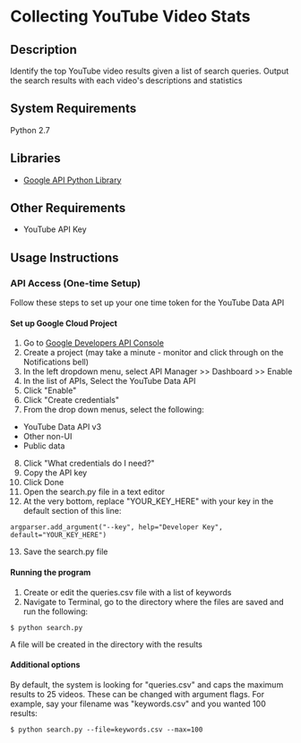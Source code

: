 # Collecting YouTube Video Stats

## Description

Identify the top YouTube video results given a list of search queries.
Output the search results with each video's descriptions and statistics

## System Requirements
Python 2.7

## Libraries
- [Google API Python Library](https://developers.google.com/api-client-library/python/)

## Other Requirements
- YouTube API Key

## Usage Instructions

### API Access (One-time Setup)

Follow these steps to set up your one time token for the YouTube Data API

#### Set up Google Cloud Project

1. Go to [Google Developers API Console](https://code.google.com/apis/console)
2. Create a project (may take a minute - monitor and click through on the Notifications bell)
3. In the left dropdown menu, select API Manager >> Dashboard >> Enable
4. In the list of APIs, Select the YouTube Data API
5. Click "Enable"
6. Click "Create credentials"
7. From the drop down menus, select the following:
 - YouTube Data API v3
 - Other non-UI
 - Public data
8. Click "What credentials do I need?"
9. Copy the API key
10. Click Done
11. Open the search.py file in a text editor
12. At the very bottom, replace "YOUR_KEY_HERE" with your key in the default section of this line:
 ```
 argparser.add_argument("--key", help="Developer Key", default="YOUR_KEY_HERE")
 ```
13. Save the search.py file

#### Running the program

1. Create or edit the queries.csv file with a list of keywords
2. Navigate to Terminal, go to the directory where the files are saved and run the following:
```
$ python search.py
```
A file will be created in the directory with the results

#### Additional options

By default, the system is looking for "queries.csv" and caps the maximum results to 25 videos. 
These can be changed with argument flags.  For example, say your filename was "keywords.csv" and you wanted
100 results:

```
$ python search.py --file=keywords.csv --max=100
```